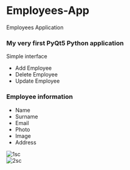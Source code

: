 # Employees-App
Employees Application

<h3>My very first PyQt5 Python application</h3>
<p>Simple interface</p>
<ul>
  <li>Add Employee</li>
  <li>Delete Employee</li>
  <li>Update Employee</li>
</ul>
<h3>Employee information</h3>
<ul>
  <li>Name</li>
  <li>Surname</li>
  <li>Email</li>
  <li>Photo</li>
  <li>Image</li>
  <li>Address</li>
</ul>

<img src="https://i.ibb.co/KKvyKkg/1sc.png" alt="1sc" border="0">
<br>
<img src="https://i.ibb.co/ckQLJ6g/2sc.png" alt="2sc" border="0">
